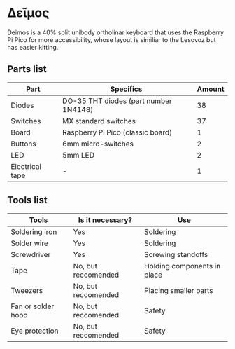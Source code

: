 # Δεῖμος
Deimos is a 40% split unibody ortholinar keyboard that uses the Raspberry Pi Pico for more accessibility, whose layout is similiar to the Lesovoz but has easier kitting. 

## Parts list
| Part          | Specifics     | Amount |
| ------------- | ------------- | ------ |
| Diodes        | DO-35 THT diodes (part number 1N4148)  | 38     |
| Switches      | MX standard switches  | 37     |
| Board         | Raspberry Pi Pico (classic board) | 1      |
| Buttons | 6mm micro-switches | 2 |
| LED | 5mm LED | 2 |
| Electrical tape | - | 1 |
## Tools list
| Tools         | Is it necessary? | Use |
| ------------- | ------------- | ------ |
| Soldering iron      | Yes  | Soldering |
| Solder wire| Yes | Soldering |
| Screwdriver | Yes | Screwing standoffs |
| Tape | No, but reccomended | Holding components in place |
| Tweezers | No, but reccomended | Placing smaller parts |
| Fan or solder hood | No, but reccomended | Safety |
| Eye protection | No, but reccomended | Safety |

